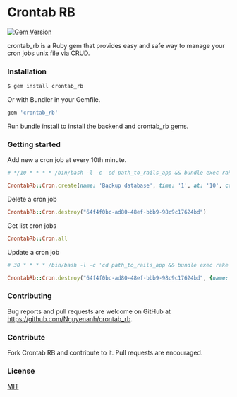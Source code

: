 # Crontab RB

[![Gem Version](https://badge.fury.io/rb/crontab_rb.svg)](https://badge.fury.io/rb/crontab_rb)

crontab_rb is a Ruby gem that provides easy and safe way to manage your cron jobs unix file via CRUD.

### Installation

```sh
$ gem install crontab_rb
```

Or with Bundler in your Gemfile.

```ruby
gem 'crontab_rb'
```
Run bundle install to install the backend and crontab_rb gems.

### Getting started

Add new a cron job at every 10th minute.
```ruby
# */10 * * * * /bin/bash -l -c 'cd path_to_rails_app && bundle exec rake backup_db'

CrontabRb::Cron.create(name: 'Backup database', time: '1', at: '10', command: 'rake backup_db')
```

Delete a cron job
```ruby
CrontabRb::Cron.destroy("64f4f0bc-ad80-48ef-bbb9-98c9c17624bd")
```

Get list cron jobs
```ruby
CrontabRb::Cron.all
```

Update a cron job
```ruby
# 30 * * * * /bin/bash -l -c 'cd path_to_rails_app && bundle exec rake remove_log'

CrontabRb::Cron.destroy("64f4f0bc-ad80-48ef-bbb9-98c9c17624bd", {name: 'Remove log file', time: '60', at: '30', command: 'rake remove_log'})
```

### Contributing

Bug reports and pull requests are welcome on GitHub at https://github.com/Nguyenanh/crontab_rb.


### Contribute
Fork Crontab RB and contribute to it. Pull requests are encouraged.

### License
[MIT](LICENSE.md)
